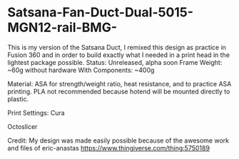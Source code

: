 # Satsana-Fan-Duct-Dual-5015-MGN12-rail-BMG-
This is my version of the Satsana Duct, I remixed this design as practice in Fusion 360 
and in order to build exactly what I needed in a print head in the lightest package possible.
Status: Unreleased, alpha soon
Frame Weight: ~60g without hardware
With Components: ~400g

Material: ASA for strength/weight ratio, heat resistance, and to practice ASA printing.
PLA not recommended because hotend will be mounted directly to plastic.

Print Settings:
Cura

Octoslicer

Credit: 
My design was made easily possible because of the awesome work and files of eric-anastas
https://www.thingiverse.com/thing:5750189
